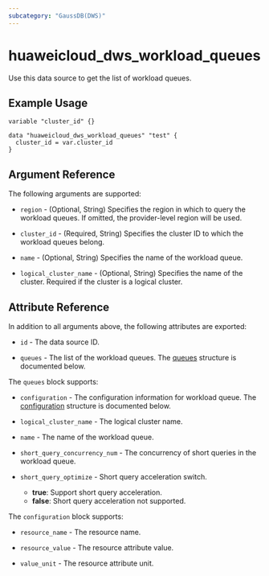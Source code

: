 ```yaml
---
subcategory: "GaussDB(DWS)"
---
```


# huaweicloud_dws_workload_queues

Use this data source to get the list of workload queues.

## Example Usage

```hcl
variable "cluster_id" {}

data "huaweicloud_dws_workload_queues" "test" {
  cluster_id = var.cluster_id
}
```

## Argument Reference

The following arguments are supported:

* `region` - (Optional, String) Specifies the region in which to query the workload queues.
  If omitted, the provider-level region will be used.

* `cluster_id` - (Required, String) Specifies the cluster ID to which the workload queues belong.

* `name` - (Optional, String) Specifies the name of the workload queue.

* `logical_cluster_name` - (Optional, String) Specifies the name of the cluster. Required
  if the cluster is a logical cluster.

## Attribute Reference

In addition to all arguments above, the following attributes are exported:

* `id` - The data source ID.

* `queues` - The list of the workload queues.
  The [queues](#attrblock_queues) structure is documented below.

<a name="attrblock_queues"></a>
The `queues` block supports:

* `configuration` - The configuration information for workload queue.
  The [configuration](#attrblock_queues_configuration) structure is documented below.

* `logical_cluster_name` - The logical cluster name.

* `name` - The name of the workload queue.

* `short_query_concurrency_num` - The concurrency of short queries in the workload queue.

* `short_query_optimize` - Short query acceleration switch.
  + **true**: Support short query acceleration.
  + **false**: Short query acceleration not supported.

<a name="attrblock_queues_configuration"></a>
The `configuration` block supports:

* `resource_name` - The resource name.

* `resource_value` - The resource attribute value.

* `value_unit` - The resource attribute unit.
